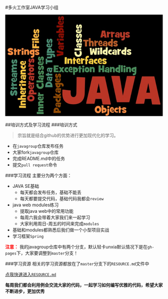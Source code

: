 #多火工作室JAVA学习小组

![](img/java-group-banner.jpg)

##培训方式及学习流程
###培训方式
>宗旨就是结合github的优势进行更加现代化的学习。

* 在`javagroup`仓库发布任务
* 大家fork`javagroup`仓库
* 完成README.md中的任务
* 提交`pull request`命令

###学习流程
主要分为两个方面：
* JAVA SE基础
	* 每天都会发布任务，基础不能丢
	* 每天都要提交代码，基础代码我都会`review`
* java web modules练习
	* 提取java web中的常用功能
	* 每周六我会带着大家我们来一起学习
	* 大家利用周日-周五的时间来完成`modules`
* 基础和modules都熟悉后我们做一个小型项目实战
* 学习框架`Spring`

<span style="color:red;">**注意：**</span>
我的javagroup仓库中有两个分支，默认轻卡unxia默认情况下是在`gh-pages`下，大家要调整到`master`分支！

###学习资源
相关的学习资源都放在了`master`分支下的`RESOURCE.md`文件中

[点我快速进入`RESOURCE.md`](https://github.com/adolphlwq/javagroup/blob/master/RESOURCES.md)

**每周我们都会利用例会交流大家的代码，一起学习如何编写优雅的代码，希望大家不断进步，更加优秀**


